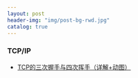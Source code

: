 ```yaml
---
layout: post
header-img: "img/post-bg-rwd.jpg"
catalog: true
---
```


### TCP/IP
- [TCP的三次握手与四次挥手（详解+动图）](https://blog.csdn.net/qzcsu/article/details/72861891)